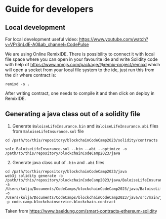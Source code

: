 # Guide for developers
## Local development
For local development useful video:
https://www.youtube.com/watch?v=VPrSnLdE-A0&ab_channel=CodePulse

We are using Online RemixIDE. There is possibility to connect it with local
file space where you can open in your favourite ide and write Solidity code with
help of https://www.npmjs.com/package/@remix-project/remixd which will open
a socket from your local file system to the ide, just run this from the dir where contract is:
```
remixd -s .
```

After writing contract, one needs to compile it and then click on deploy
in RemixIDE.

## Generating a java class out of a solidity file
1. Generate ```BaloiseLifeInsurance.bin``` and ```BaloiseLifeInsurance.abi``` files from ```BaloiseLifeInsurance.sol``` file
```
cd /path/to/this/repository/blockchainCodeCamp2023/solidity/contracts

solc BaloiseLifeInsurance.sol --bin --abi --optimize -o /path/to/this/repository/blockchainCodeCamp2023/java
```

2. Generate java class out of ```.bin``` and ```.abi``` files
```
cd /path/to/this/repository/blockchainCodeCamp2023/java
web3j solidity generate -b /path/to/this/repository/blockchainCodeCamp2023/java/BaloiseLifeInsurance.bin -a /Users/kolja/Documents/CodeCamps/blockchainCodeCamp2023/java/BaloiseLifeInsurance.abi -o /Users/kolja/Documents/CodeCamps/blockchainCodeCamp2023/java/src/main/java -p code.camp.blockchainservice.blockchain.contract
```
Taken from https://www.baeldung.com/smart-contracts-ethereum-solidity